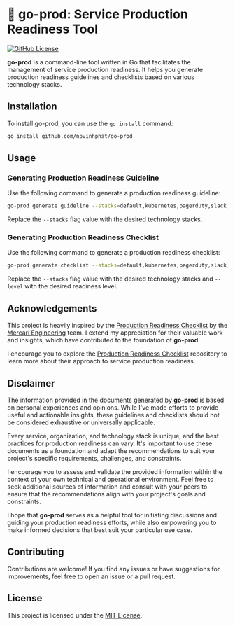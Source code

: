 # 🚀 go-prod: Service Production Readiness Tool

[![GitHub License](https://img.shields.io/github/license/npvinhphat/go-prod)](https://github.com/npvinhphat/go-prod/blob/main/LICENSE)

**go-prod** is a command-line tool written in Go that facilitates the management
of service production readiness. It helps you generate production readiness
guidelines and checklists based on various technology stacks.

## Installation

To install go-prod, you can use the `go install` command:

```sh
go install github.com/npvinhphat/go-prod
```

## Usage

### Generating Production Readiness Guideline

Use the following command to generate a production readiness guideline:

```sh
go-prod generate guideline --stacks=default,kubernetes,pagerduty,slack,wavefront > docs/examples/guideline.md
```

Replace the `--stacks` flag value with the desired technology stacks.

### Generating Production Readiness Checklist

Use the following command to generate a production readiness checklist:

```sh
go-prod generate checklist --stacks=default,kubernetes,pagerduty,slack,wavefront --level=a > docs/examples/checklist.md
```

Replace the `--stacks` flag value with the desired technology stacks and
`--level` with the desired readiness level.

## Acknowledgements

This project is heavily inspired by the [Production Readiness Checklist](https://github.com/mercari/production-readiness-checklist)
by the [Mercari Engineering](https://engineering.mercari.com/en/) team. I
extend my appreciation for their valuable work and insights, which have
contributed to the foundation of **go-prod**.

I encourage you to explore the [Production Readiness Checklist](https://github.com/mercari/production-readiness-checklist)
repository to learn more about their approach to service production readiness.

## Disclaimer

The information provided in the documents generated by **go-prod** is based on
personal experiences and opinions. While I've made efforts to provide useful and
actionable insights, these guidelines and checklists should not be considered
exhaustive or universally applicable.

Every service, organization, and technology stack is unique, and the best
practices for production readiness can vary. It's important to use these
documents as a foundation and adapt the recommendations to suit your project's
specific requirements, challenges, and constraints.

I encourage you to assess and validate the provided information within the
context of your own technical and operational environment. Feel free to seek
additional sources of information and consult with your peers to ensure that the
recommendations align with your project's goals and constraints.

I hope that **go-prod** serves as a helpful tool for initiating discussions and
guiding your production readiness efforts, while also empowering you to make
informed decisions that best suit your particular use case.

## Contributing

Contributions are welcome! If you find any issues or have suggestions for
improvements, feel free to open an issue or a pull request.

## License

This project is licensed under the [MIT License](LICENSE).
